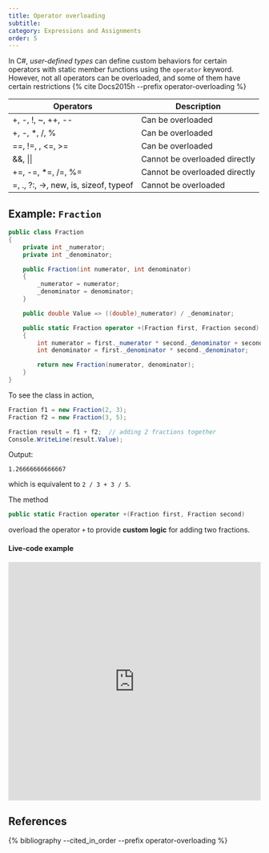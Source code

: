 ```yaml
---
title: Operator overloading
subtitle:
category: Expressions and Assignments
order: 5
---
```


In C#, _user-defined types_ can define custom behaviors for certain operators with static member functions using the `operator` keyword. However, not all operators can be overloaded, and some of them have certain restrictions {% cite Docs2015h --prefix operator-overloading %}

| Operators                             | Description                   |
| ------------------------------------- | ----------------------------- |
| +, -, !, ~, ++, --                    | Can be overloaded             |
| +, -, *, /, %                         | Can be overloaded             |
| ==, !=, , <=, >=                      | Can be overloaded             |
| &&, \|\|                              | Cannot be overloaded directly |
| +=, -=, *=, /=, %=                    | Cannot be overloaded directly |
| =, ., ?:, ->, new, is, sizeof, typeof | Cannot be overloaded          |

## Example: `Fraction`

```cs
public class Fraction
{
    private int _numerator;
    private int _denominator;

    public Fraction(int numerator, int denominator)
    {
        _numerator = numerator;
        _denominator = denominator;
    }

    public double Value => ((double)_numerator) / _denominator;

    public static Fraction operator +(Fraction first, Fraction second)
    {
        int numerator = first._numerator * second._denominator + second._numerator * first._denominator;
        int denominator = first._denominator * second._denominator;

        return new Fraction(numerator, denominator);
    }
}
```

To see the class in action,

```cs
Fraction f1 = new Fraction(2, 3);
Fraction f2 = new Fraction(3, 5);

Fraction result = f1 + f2;  // adding 2 fractions together
Console.WriteLine(result.Value);
```

Output:

```
1.26666666666667
```

which is equivalent to `2 / 3 + 3 / 5`.

The method

```cs
public static Fraction operator +(Fraction first, Fraction second)
```
overload the operator `+` to provide **custom logic** for adding two fractions.


#### Live-code example

<iframe width="100%" height="475" src="https://dotnetfiddle.net/Widget/1mBSYH" frameborder="0"></iframe>

## References

{% bibliography --cited_in_order --prefix operator-overloading %}
